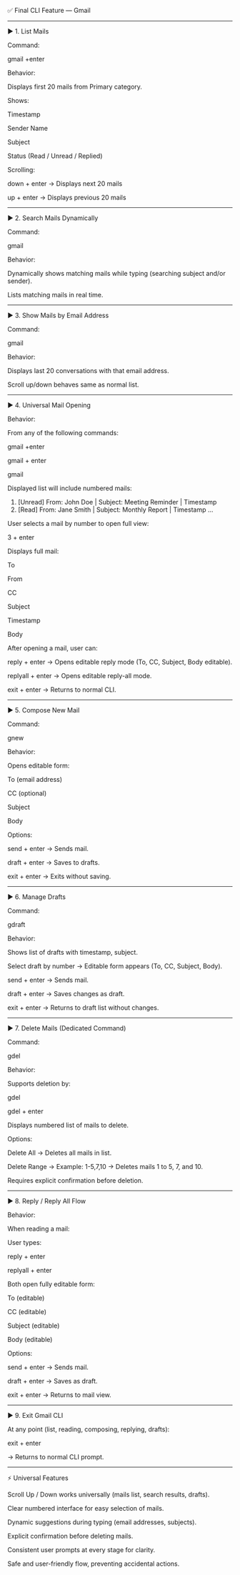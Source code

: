 ✅ Final CLI Feature — Gmail


---

▶️ 1. List Mails

Command:

gmail +enter

Behavior:

Displays first 20 mails from Primary category.

Shows:

Timestamp

Sender Name

Subject

Status (Read / Unread / Replied)



Scrolling:

down + enter → Displays next 20 mails

up + enter → Displays previous 20 mails



---

▶️ 2. Search Mails Dynamically

Command:

gmail <search-keyword>

Behavior:

Dynamically shows matching mails while typing (searching subject and/or sender).

Lists matching mails in real time.



---

▶️ 3. Show Mails by Email Address

Command:

gmail <email-address>

Behavior:

Displays last 20 conversations with that email address.

Scroll up/down behaves same as normal list.



---

▶️ 4. Universal Mail Opening

Behavior:

From any of the following commands:

gmail +enter

gmail <email-address> + enter

gmail <search-keyword>


Displayed list will include numbered mails:

1. [Unread] From: John Doe | Subject: Meeting Reminder | Timestamp
2. [Read] From: Jane Smith | Subject: Monthly Report | Timestamp
...

User selects a mail by number to open full view:

3 + enter

Displays full mail:

To

From

CC

Subject

Timestamp

Body


After opening a mail, user can:

reply + enter → Opens editable reply mode (To, CC, Subject, Body editable).

replyall + enter → Opens editable reply-all mode.

exit + enter → Returns to normal CLI.



---

▶️ 5. Compose New Mail

Command:

gnew

Behavior:

Opens editable form:

To (email address)

CC (optional)

Subject

Body


Options:

send + enter → Sends mail.

draft + enter → Saves to drafts.

exit + enter → Exits without saving.




---

▶️ 6. Manage Drafts

Command:

gdraft

Behavior:

Shows list of drafts with timestamp, subject.

Select draft by number → Editable form appears (To, CC, Subject, Body).

send + enter → Sends mail.

draft + enter → Saves changes as draft.

exit + enter → Returns to draft list without changes.




---

▶️ 7. Delete Mails (Dedicated Command)

Command:

gdel

Behavior:

Supports deletion by:

gdel <search-keyword>

gdel <email-address> + enter


Displays numbered list of mails to delete.

Options:

Delete All → Deletes all mails in list.

Delete Range → Example:
1-5,7,10 → Deletes mails 1 to 5, 7, and 10.


Requires explicit confirmation before deletion.



---

▶️ 8. Reply / Reply All Flow

Behavior:

When reading a mail:

User types:

reply + enter

replyall + enter



Both open fully editable form:

To (editable)

CC (editable)

Subject (editable)

Body (editable)


Options:

send + enter → Sends mail.

draft + enter → Saves as draft.

exit + enter → Returns to mail view.



---

▶️ 9. Exit Gmail CLI

At any point (list, reading, composing, replying, drafts):

exit + enter

→ Returns to normal CLI prompt.


---

⚡ Universal Features

Scroll Up / Down works universally (mails list, search results, drafts).

Clear numbered interface for easy selection of mails.

Dynamic suggestions during typing (email addresses, subjects).

Explicit confirmation before deleting mails.

Consistent user prompts at every stage for clarity.

Safe and user-friendly flow, preventing accidental actions.

